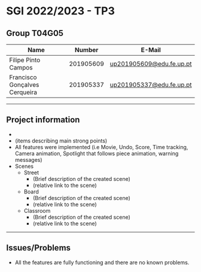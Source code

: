 # SGI 2022/2023 - TP3

## Group T04G05
| Name                          | Number    | E-Mail                   |
| ----------------------------- | --------- | ------------------------ |
| Filipe Pinto Campos           | 201905609 | up201905609@edu.fe.up.pt |
| Francisco Gonçalves Cerqueira | 201905337 | up201905337@edu.fe.up.pt |

----

## Project information

- 
- (items describing main strong points)
- All features were implemented (i.e Movie, Undo, Score, Time tracking, Camera animation, Spotlight that follows piece animation, warning messages)
- Scenes
  - Street
    - (Brief description of the created scene)
    - (relative link to the scene)
  - Board
    - (Brief description of the created scene)
    - (relative link to the scene)
  - Classroom
    - (Brief description of the created scene)
    - (relative link to the scene)
----
## Issues/Problems

- All the features are fully functioning and there are no known problems.
